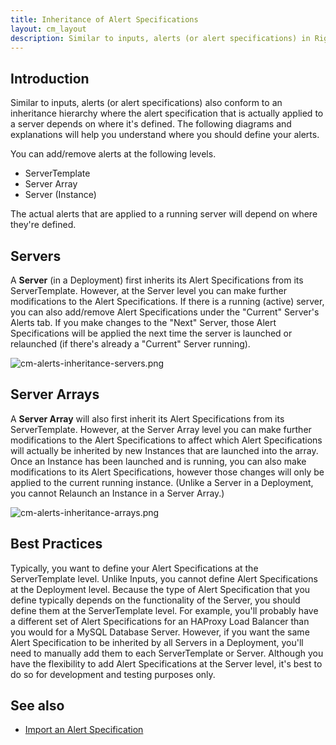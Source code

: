```yaml
---
title: Inheritance of Alert Specifications
layout: cm_layout
description: Similar to inputs, alerts (or alert specifications) in RightScale also conform to an inheritance hierarchy where the alert specification that is actually applied to a server depends on where it is defined.
---
```


## Introduction

Similar to inputs, alerts (or alert specifications) also conform to an inheritance hierarchy where the alert specification that is actually applied to a server depends on where it's defined. The following diagrams and explanations will help you understand where you should define your alerts.

You can add/remove alerts at the following levels.

* ServerTemplate
* Server Array
* Server (Instance)

The actual alerts that are applied to a running server will depend on where they're defined.

## Servers

A **Server** (in a Deployment) first inherits its Alert Specifications from its ServerTemplate. However, at the Server level you can make further modifications to the Alert Specifications. If there is a running (active) server, you can also add/remove Alert Specifications under the "Current" Server's Alerts tab. If you make changes to the "Next" Server, those Alert Specifications will be applied the next time the server is launched or relaunched (if there's already a "Current" Server running).

![cm-alerts-inheritance-servers.png](/img/cm-alerts-inheritance-servers.png)

## Server Arrays

A **Server Array** will also first inherit its Alert Specifications from its ServerTemplate. However, at the Server Array level you can make further modifications to the Alert Specifications to affect which Alert Specifications will actually be inherited by new Instances that are launched into the array. Once an Instance has been launched and is running, you can also make modifications to its Alert Specifications, however those changes will only be applied to the current running instance. (Unlike a Server in a Deployment, you cannot Relaunch an Instance in a Server Array.)

![cm-alerts-inheritance-arrays.png](/img/cm-alerts-inheritance-arrays.png)

## Best Practices

Typically, you want to define your Alert Specifications at the ServerTemplate level. Unlike Inputs, you cannot define Alert Specifications at the Deployment level. Because the type of Alert Specification that you define typically depends on the functionality of the Server, you should define them at the ServerTemplate level. For example, you'll probably have a different set of Alert Specifications for an HAProxy Load Balancer than you would for a MySQL Database Server. However, if you want the same Alert Specification to be inherited by all Servers in a Deployment, you'll need to manually add them to each ServerTemplate or Server. Although you have the flexibility to add Alert Specifications at the Server level, it's best to do so for development and testing purposes only.

## See also

* [Import an Alert Specification](/cm/rs101/import_an_alert_specification.html)
